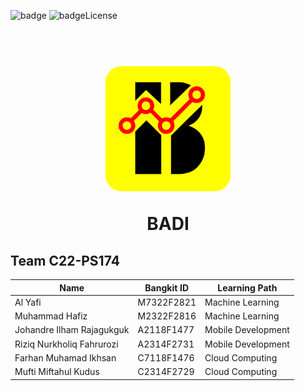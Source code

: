   <img src="https://img.shields.io/badge/BANGKIT_C22~PS174-CAPSTONE_PROJECT_PRODUCT_BASED-red" alt="badge" > <img src="https://img.shields.io/github/license/MrTwntyTwo/project-BADI" alt="badgeLicense">


  
  
  
<h1 align="center">
  <br>
  <img src="https://github.com/BADI-C22-PS174/.github/blob/1e7e7a0cbe59550d94066c1f6175780574dec435/profile/BADI%20Logo.png" alt="BADI" width="200"></a>
  <br>
<p align="center"> BADI </p>


## Team C22-PS174
| Name  | Bangkit ID | Learning Path |
| ------------- | ------------- | ------------- |
| Al Yafi | M7322F2821 | Machine Learning |
| Muhammad Hafiz  | M2322F2816 | Machine Learning |
| Johandre Ilham Rajagukguk | A2118F1477 | Mobile Development |
| Riziq Nurkholiq Fahrurozi | A2314F2731 | Mobile Development |
| Farhan Muhamad Ikhsan | C7118F1476 | Cloud Computing |
| Mufti Miftahul Kudus | C2314F2729 | Cloud Computing |
